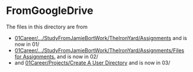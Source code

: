 # FromGoogleDrive

The files in this directory are from 
* [01Career/.../StudyFromJamieBortWork/TheIronYard/Assignments](https://drive.google.com/drive/u/0/folders/0B6AQ84sGa0vGbHpQbmZRTzNaeGM?resourcekey=0-UAfWTI8a_SBkulHql9ccMw) and is now in 01/
* [01Career/.../StudyFromJamieBortWork/TheIronYard/Assignments/Files for Assignments.](https://drive.google.com/drive/u/0/folders/0B6AQ84sGa0vGMGhmY0tIRW9LNDg?resourcekey=0-Zp_kx1IT04cZsqnBboutFw) and is now in 02/
* and [01Career/Projects/Create A User Directory](https://drive.google.com/drive/u/0/folders/1joC7yPErvqaE_Sd7C6x9mpjk0vtHoGCi) and is now in 03/